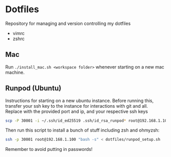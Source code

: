 # Dotfiles
Repository for managing and version controlling my dotfiles
  - vimrc
  - zshrc

## Mac
Run `./install_mac.sh <workspace folder>` whenever starting on a new mac machine.

## Runpod (Ubuntu)
Instructions for starting on a new ubuntu instance. Before running this, transfer your ssh key to the instance for interactions with git and all. Replace with the provided port and ip, and your respective ssh keys
```sh
scp -P 30001 -i ~/.ssh/id_ed25519 .ssh/id_rsa_runpod* root@192.168.1.100:~/.ssh
```
Then run this script to install a bunch of stuff including zsh and ohmyzsh:
```sh
ssh -p 30001 root@192.168.1.100 "bash -s" < dotfiles/runpod_setup.sh
```


Remember to avoid putting in passwords!
